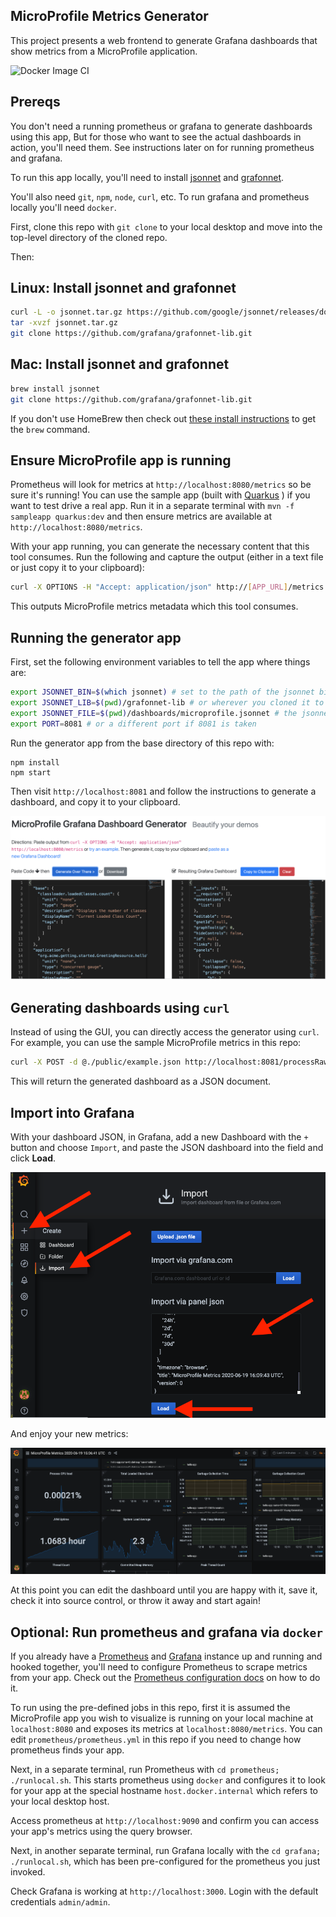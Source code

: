 ## MicroProfile Metrics Generator

This project presents a web frontend to generate Grafana dashboards that show metrics from
a MicroProfile application.

![Docker Image CI](https://github.com/jamesfalkner/microprofile-grafana/workflows/Docker%20Image%20CI/badge.svg)

## Prereqs

You don't need a running prometheus or grafana to generate dashboards using this app, But for those who want to see the actual dashboards in action, you'll need them. See instructions later on for running prometheus and grafana.

To run this app locally, you'll need to install [jsonnet](https://jsonnet.org/) and [grafonnet](https://grafana.github.io/grafonnet-lib/).

You'll also need `git`, `npm`, `node`, `curl`, etc. To run grafana and prometheus locally you'll need `docker`.

First, clone this repo with `git clone` to your local desktop and move into the top-level directory of the cloned repo.

Then:

## Linux: Install jsonnet and grafonnet

```sh
curl -L -o jsonnet.tar.gz https://github.com/google/jsonnet/releases/download/v0.16.0/jsonnet-bin-v0.17.0-linux.tar.gz
tar -xvzf jsonnet.tar.gz
git clone https://github.com/grafana/grafonnet-lib.git
```

## Mac: Install jsonnet and grafonnet

```sh
brew install jsonnet
git clone https://github.com/grafana/grafonnet-lib.git
```

If you don't use HomeBrew then check out [these install instructions](https://github.com/google/jsonnet#packages) to get the `brew` command.

## Ensure MicroProfile app is running

Prometheus will look for metrics at `http://localhost:8080/metrics` so be sure it's running! You can use the sample app (built with [Quarkus](https://quarkus.io) ) if you want to test drive a real app. Run it in a separate terminal with `mvn -f sampleapp quarkus:dev` and then ensure metrics are available at `http://localhost:8080/metrics`.

With your app running, you can generate the necessary content that this tool consumes. Run the following and capture the output (either in a text file or just copy it to your clipboard):

```sh
curl -X OPTIONS -H "Accept: application/json" http://[APP_URL]/metrics
```

This outputs MicroProfile metrics metadata which this tool consumes.

## Running the generator app

First, set the following environment variables to tell the app where things are:

```sh
export JSONNET_BIN=$(which jsonnet) # set to the path of the jsonnet binary
export JSONNET_LIB=$(pwd)/grafonnet-lib # or wherever you cloned it to
export JSONNET_FILE=$(pwd)/dashboards/microprofile.jsonnet # the jsonnet processor for microprofile metrics
export PORT=8081 # or a different port if 8081 is taken
```

Run the generator app from the base directory of this repo with:

```
npm install
npm start
```

Then visit `http://localhost:8081` and follow the instructions to generate a dashboard, and copy it to your clipboard.

![Dashboard](images/dash.png)

## Generating dashboards using `curl`

Instead of using the GUI, you can directly access the generator using `curl`. For example, you can use the sample MicroProfile metrics in this repo:

```sh
curl -X POST -d @./public/example.json http://localhost:8081/processRaw
```

This will return the generated dashboard as a JSON document.

## Import into Grafana

With your dashboard JSON, in Grafana, add a new Dashboard with the `+` button and choose `Import`, and paste the JSON dashboard into the field and click **Load**.

![Import](images/import.png)

And enjoy your new metrics:

![Metrics](images/grafana.png)

At this point you can edit the dashboard until you are happy with it, save it, check it into source control, or throw it away and start again!

## Optional: Run prometheus and grafana via `docker`

If you already have a [Prometheus](https://prometheus.io/) and [Grafana](https://grafana.com/) instance up and running and hooked together, you'll need to configure Prometheus to scrape metrics from your app. Check out the [Prometheus configuration docs](https://prometheus.io/docs/prometheus/latest/configuration/configuration/) on how to do it.

To run using the pre-defined jobs in this repo, first it is assumed the MicroProfile app you wish to visualize is running on your local machine at `localhost:8080` and exposes its metrics at `localhost:8080/metrics`. You can edit `prometheus/prometheus.yml` in this repo if you need to change how prometheus finds your app.

Next, in a separate terminal, run Prometheus with `cd prometheus; ./runlocal.sh`. This starts prometheus using `docker` and configures it to look for your app at the special hostname `host.docker.internal` which refers to your local desktop host.

Access prometheus at `http://localhost:9090` and confirm you can access your app's metrics using the query browser.

Next, in another separate terminal, run Grafana locally with the `cd grafana; ./runlocal.sh`, which has been pre-configured for the prometheus you just invoked.

Check Grafana is working at `http://localhost:3000`. Login with the default credentials `admin/admin`.
